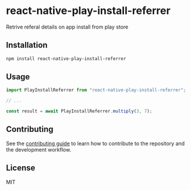 # react-native-play-install-referrer

Retrive referal details on app install from play store 

## Installation

```sh
npm install react-native-play-install-referrer
```

## Usage

```js
import PlayInstallReferrer from "react-native-play-install-referrer";

// ...

const result = await PlayInstallReferrer.multiply(3, 7);
```

## Contributing

See the [contributing guide](CONTRIBUTING.md) to learn how to contribute to the repository and the development workflow.

## License

MIT
